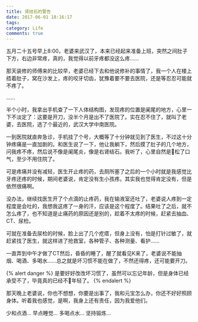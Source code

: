 ```yaml
---
title: 肾结石的警告
date: 2017-06-01 18:16:17
tags:
category: Life
comments: true
---
```


五月二十五号早上8:00，老婆来武汉了，本来已经起来准备上班，突然之间肚子下方，右边非常疼，真的，我觉得以前牙疼都没这么疼......

<!-- more -->

那天装修的师傅来的比较早，老婆已经下去和他说修补的事情了，我一个人在楼上捂着肚子，窝在沙发上，疼的咬牙切齿，犹豫着要不要去医院，还是等忍忍可能就不疼了。

......

半个小时，我拿出手机查了一下人体结构图，发现疼的位置是阑尾的地方，心里一下不淡定了：这要是开刀，没半个月是出不了医院了。实在忍不住了，就叫了老婆，去医院，选了个最近的，武汉大学中南医院。

一到医院就直奔急诊，手机挂了个号，大概等了十分钟就见到了医生，不过这十分钟疼痛是一直加剧的。和医生说了一下，他让我躺下，然后摸了肚子的几个地方，问我疼不疼，然后说不像是阑尾炎，像是右肾结石。我听了，心里自然是松了口气，至少不用住院了。

可是疼痛并没有减轻，医生开止疼的药，去厕所塞了之后的一个小时就是我感觉比牙疼还疼的时候，期间老婆说，肯定没有生小孩疼。其实我也觉得肯定没有，但是依然很痛啊。

没办法，继续找医生开了个点滴的止疼药，我在输液室还吐了，老婆说人疼到一定程度是会吐的，我想我这疼了一身的汗，应该是这个程度了。结果吐了之后，就不怎么疼了，也不知道是止痛药的原因还是别的，趁着不太疼的时候，赶紧去抽血、CT、尿检。

可就在准备去尿检的时候，脸上出了几个疙瘩，但身上没有，怕是打针过敏了，就赶紧找了医生，就这样进了抢救室，各种管子、各种测量、看护......

一直弄到中午才做了CT然后，昏昏的睡了，醒了就看见K来了，老婆说不能抽烟、喝酒、多喝水......总之就是坏习惯不能在做了，不然还得疼，还可能要开刀。

{% alert danger %}
是要好好改改坏习惯了，虽然可以忘记年龄，但是身体已经承受不了，毕竟真的已经不年轻了。
{% endalert %}
 
那天晚上老婆说，你也不想想，你要是出事了，我和元宝怎么办，你还不好好照顾身体。听着我也感觉，是啊，我身上还有责任，因为我爱他们。

少和点酒...
早点睡觉...
多喝点水...
坚持锻炼...


